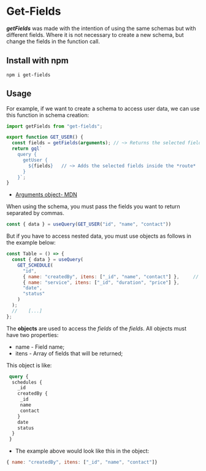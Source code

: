 # Get-Fields
_**getFields**_ was made with the intention of using the same schemas but with different fields. Where it is not necessary to create a new schema, but change the fields in the function call. 

## Install with npm
```shell
npm i get-fields
```

## Usage
For example, if we want to create a schema to access user data, we can use this function in schema creation:

```javascript
import getFields from "get-fields";

export function GET_USER() {
  const fields = getFields(arguments); // ~> Returns the selected fields
  return gql`
    query {
      getUser {
        ${fields}	// ~> Adds the selected fields inside the *route*
      }
    }`;
}
```
-  [Arguments object- MDN](https://developer.mozilla.org/pt-BR/docs/Web/JavaScript/Reference/Functions/arguments)

When using the schema, you must pass the fields you want to return separated by commas.
```javascript
const { data } = useQuery(GET_USER("id", "name", "contact"))
```

But if you have to access nested data, you must use objects as follows in the example below:


```javascript
const Table = () => {
  const { data } = useQuery(
    GET_SCHEDULE(
      "id",
      { name: "createdBy", itens: ["_id", "name", "contact"] }, 	// object usage
	  { name: "service", itens: ["_id", "duration", "price"] },
      "date",
      "status"
    )
  );
  //	[...]
};
```

The **objects** are used to access the _fields_ of the _fields_.
All objects must have two properties:

- name - Field name;
- itens - Array of fields that will be returned;

This object is like:

```graphql
 query {
  schedules {
    _id
    createdBy {
     _id
     name
     contact
    }
    date
    status
  }
 }
```

- The example above would look like this in the object:

```javascript
{ name: "createdBy", itens: ["_id", "name", "contact"]}
```

